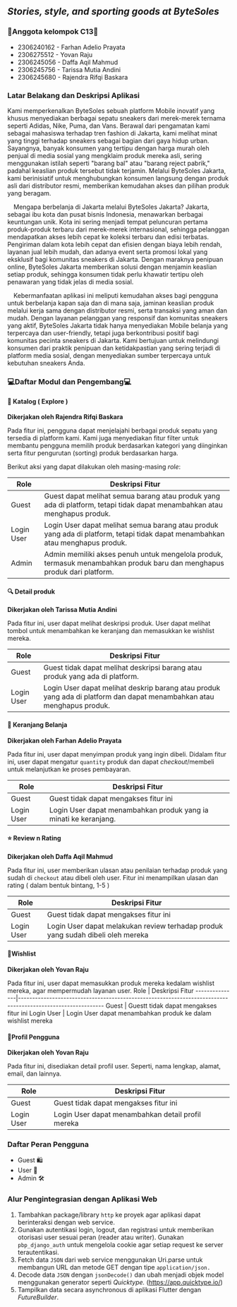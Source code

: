 ## *Stories, style, and sporting goods at ByteSoles*
### 👥Anggota kelompok C13👥
- 2306240162 - Farhan Adelio Prayata
- 2306275512 - Yovan Raju
- 2306245056 - Daffa Aqil Mahmud
- 2306245756 - Tarissa Mutia Andini
- 2306245680 - Rajendra Rifqi Baskara

### Latar Belakang dan Deskripsi Aplikasi

Kami memperkenalkan ByteSoles sebuah platform Mobile inovatif yang khusus menyediakan berbagai sepatu sneakers dari merek-merek ternama seperti Adidas, Nike, Puma, dan Vans. Berawal dari pengamatan kami sebagai mahasiswa terhadap tren fashion di Jakarta, kami melihat minat yang tinggi terhadap sneakers sebagai bagian dari gaya hidup urban. Sayangnya, banyak konsumen yang tertipu dengan harga murah oleh penjual di media sosial yang mengklaim produk mereka asli, sering menggunakan istilah seperti "barang bal" atau "barang reject pabrik," padahal keaslian produk tersebut tidak terjamin. Melalui ByteSoles Jakarta, kami berinisiatif untuk menghubungkan konsumen langsung dengan produk asli dari distributor resmi, memberikan kemudahan akses dan pilihan produk yang beragam.

 Mengapa berbelanja di Jakarta melalui ByteSoles Jakarta? Jakarta, sebagai ibu kota dan pusat bisnis Indonesia, menawarkan berbagai keuntungan unik. Kota ini sering menjadi tempat peluncuran pertama produk-produk terbaru dari merek-merek internasional, sehingga pelanggan mendapatkan akses lebih cepat ke koleksi terbaru dan edisi terbatas. Pengiriman dalam kota lebih cepat dan efisien dengan biaya lebih rendah, layanan jual lebih mudah, dan adanya event serta promosi lokal yang eksklusif bagi komunitas sneakers di Jakarta. Dengan maraknya penipuan online, ByteSoles Jakarta memberikan solusi dengan menjamin keaslian setiap produk, sehingga konsumen tidak perlu khawatir tertipu oleh penawaran yang tidak jelas di media sosial.

 Kebermanfaatan aplikasi ini meliputi kemudahan akses bagi pengguna untuk berbelanja kapan saja dan di mana saja, jaminan keaslian produk melalui kerja sama dengan distributor resmi, serta transaksi yang aman dan mudah. Dengan layanan pelanggan yang responsif dan komunitas sneakers yang aktif, ByteSoles Jakarta tidak hanya menyediakan Mobile belanja yang terpercaya dan user-friendly, tetapi juga berkontribusi positif bagi komunitas pecinta sneakers di Jakarta. Kami bertujuan untuk melindungi konsumen dari praktik penipuan dan ketidakpastian yang sering terjadi di platform media sosial, dengan menyediakan sumber terpercaya untuk kebutuhan sneakers Anda.



### 💻Daftar Modul dan Pengembang💻

#### 👟 Katalog ( Explore )
**Dikerjakan oleh Rajendra Rifqi Baskara**
  
Pada fitur ini, pengguna dapat menjelajahi berbagai produk sepatu yang tersedia di platform kami. Kami juga menyediakan fitur filter untuk membantu pengguna memilih produk berdasarkan kategori yang diinginkan serta fitur pengurutan (sorting) produk berdasarkan harga.

Berikut aksi yang dapat dilakukan oleh masing-masing *role*:

Role           | Deskripsi Fitur
---------------|------------------------------------------------------------------------------------------------------------
Guest          | Guest dapat melihat semua barang atau produk yang ada di platform, tetapi tidak dapat menambahkan atau menghapus produk.
Login User     | Login User dapat melihat semua barang atau produk yang ada di platform, tetapi tidak dapat menambahkan atau menghapus produk.
Admin          | Admin memiliki akses penuh untuk mengelola produk, termasuk menambahkan produk baru dan menghapus produk dari platform.


#### 🔍 Detail produk
**Dikerjakan oleh Tarissa Mutia Andini**

Pada fitur ini, user dapat melihat deskripsi produk. User dapat melihat tombol untuk menambahkan ke keranjang dan memasukkan ke wishlist mereka.

Role           | Deskripsi Fitur
---------------|------------------------------------------------------------------------------------------------------------
Guest          | Guest tidak dapat melihat deskripsi barang atau produk yang ada di platform.
Login User     | Login User dapat melihat deskrip barang atau produk yang ada di platform dan dapat menambahkan atau menghapus produk.

#### 🛒 Keranjang Belanja
**Dikerjakan oleh Farhan Adelio Prayata**

Pada fitur ini, user dapat menyimpan produk yang ingin dibeli. Didalam fitur ini, user dapat mengatur `quantity` produk dan dapat *checkout*/membeli untuk melanjutkan ke proses pembayaran.

Role           | Deskripsi Fitur
---------------|------------------------------------------------------------------------------------------------------------
Guest          | Guest tidak dapat mengakses fitur ini
Login User     | Login User dapat menambahkan produk yang ia minati ke keranjang.

#### ⭐ Review n Rating 
**Dikerjakan oleh  Daffa Aqil Mahmud**

Pada fitur ini, user memberikan ulasan atau penilaian terhadap produk yang sudah di `checkout` atau dibeli oleh user. Fitur ini menampilkan ulasan dan rating ( dalam bentuk bintang, 1-5 )

Role           | Deskripsi Fitur
---------------|------------------------------------------------------------------------------------------------------------
Guest          | Guest tidak dapat mengakses fitur ini
Login User     | Login User dapat melakukan review terhadap produk yang sudah dibeli oleh mereka


#### 📃Wishlist
**Dikerjakan oleh Yovan Raju**

Pada fitur ini, user dapat memasukkan produk mereka kedalam wishlist mereka, agar mempermudah layanan user.
Role           | Deskripsi Fitur
---------------|------------------------------------------------------------------------------------------------------------
Guest          | Guestt tidak dapat mengakses fitur ini
Login User     | Login User dapat menambahkan produk ke dalam wishlist mereka

#### 👤Profil Pengguna
**Dikerjakan oleh Yovan Raju**

Pada fitur ini, disediakan detail profil user. Seperti, nama lengkap, alamat, email, dan lainnya.

Role           | Deskripsi Fitur
---------------|------------------------------------------------------------------------------------------------------------
Guest          | Guest tidak dapat mengakses fitur ini
Login User     | Login User dapat menambahkan detail profil mereka

### Daftar Peran Pengguna

- Guest 🛍️ 
- User 👤 
- Admin 🛠️ 


### Alur Pengintegrasian dengan Aplikasi Web

1. Tambahkan package/library `http` ke proyek agar aplikasi dapat berinteraksi dengan web service.
2. Gunakan autentikasi login, logout, dan registrasi untuk memberikan otorisasi user sesuai peran (reader atau writer). Gunakan `pbp_django_auth` untuk mengelola cookie agar setiap request ke server terautentikasi.
3. Fetch data `JSON` dari web service menggunakan Uri.parse untuk membangun URL dan metode GET dengan tipe `application/json.`
4. Decode data `JSON` dengan `jsonDecode()` dan ubah menjadi objek model menggunakan generator seperti *Quicktype.* (https://app.quicktype.io/)
5. Tampilkan data secara asynchronous di aplikasi Flutter dengan *FutureBuilder*.


